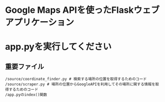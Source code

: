 # **Google Maps APIを使ったFlaskウェブアプリケーション**  

# app.pyを実行してください  

## 重要ファイル  
```
/source/coordinate_finder.py # 検索する場所の位置を取得するためのコード  
/source/scraper.py # 場所の位置からGoogleAPIを利用してその場所に関する情報を取得するためのコード  
/app.pyのindex()関数
```
